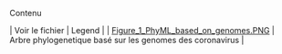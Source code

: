 Contenu

| Voir le fichier | Legend |
| [Figure_1_PhyML_based_on_genomes.PNG](https://github.com/jvanheld/shnc-origines-sars-cov-2/tree/main/figures/Figure_1_PhyML_based_on_genomes.PNG) | Arbre phylogenetique basé sur les genomes des coronavirus |
